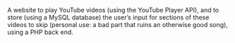 A website to play YouTube videos (using the YouTube Player API), and to store (using a MySQL database) the user’s input for sections of these videos to skip (personal use: a bad part that ruins an otherwise good song), using a PHP back end.
